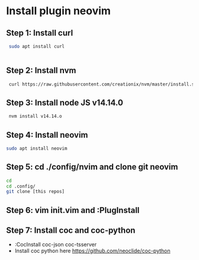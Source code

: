 # Install plugin neovim
## Step 1: Install curl
```bash
 sudo apt install curl
 
```
## Step 2: Install nvm 
```bash
 curl https://raw.githubusercontent.com/creationix/nvm/master/install.sh | bash
```
## Step 3: Install node JS v14.14.0
```bash 
 nvm install v14.14.o
 ```
 ## Step 4: Install neovim 
 ```bash
 sudo apt install neovim 
 ```
 ## Step 5: cd ./config/nvim and clone git neovim
 ```bash
 cd 
 cd .config/ 
 git clone [this repos] 
 ```
 ## Step 6: vim init.vim and :PlugInstall 
 ## Step 7: Install coc and coc-python
* :CocInstall coc-json coc-tsserver
* Install coc python here https://github.com/neoclide/coc-python
